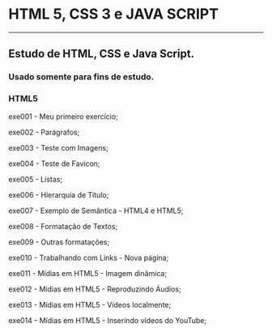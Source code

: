 # HTML 5, CSS 3 e JAVA SCRIPT
<hr>

<h2>Estudo de HTML, CSS e Java Script.</h2>
<h3>Usado somente para fins de estudo.</h3>

<h3>HTML5</h3>
<p>exe001 - Meu primeiro exercício;</p>
<p>exe002 - Parágrafos;</p>
<p>exe003 - Teste com Imagens;</p>
<p>exe004 - Teste de Favicon;</p>
<p>exe005 - Listas;</p>
<p>exe006 - Hierarquia de Título;</p>
<p>exe007 - Exemplo de Semântica - HTML4 e HTML5;</p>
<p>exe008 - Formatação de Textos;</p>
<p>exe009 - Outras formatações;</p>
<p>exe010 - Trabalhando com Links - Nova página;</p>
<p>exe011 - Mídias em HTML5 - Imagem dinâmica;</p>
<p>exe012 - Mídias em HTML5 - Reproduzindo Áudios;</p>
<p>exe013 - Mídias em HTML5 - Vídeos localmente;</p>
<p>exe014 - Mídias em HTML5 - Inserindo vídeos do YouTube;</p>
